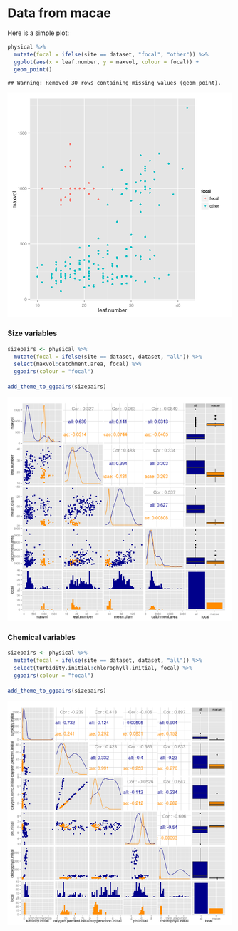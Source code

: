 
# Data from macae

Here is a simple plot:

```r
physical %>% 
  mutate(focal = ifelse(site == dataset, "focal", "other")) %>% 
  ggplot(aes(x = leaf.number, y = maxvol, colour = focal)) +
  geom_point()
```

```
## Warning: Removed 30 rows containing missing values (geom_point).
```

![plot of chunk unnamed-chunk-1](figure/macae__unnamed-chunk-1-1.png) 

### Size variables


```r
sizepairs <- physical %>% 
  mutate(focal = ifelse(site == dataset, dataset, "all")) %>% 
  select(maxvol:catchment.area, focal) %>% 
  ggpairs(colour = "focal")

add_theme_to_ggpairs(sizepairs)
```

![plot of chunk sizes](figure/macae__sizes-1.png) 


### Chemical variables


```r
sizepairs <- physical %>% 
  mutate(focal = ifelse(site == dataset, dataset, "all")) %>% 
  select(turbidity.initial:chlorophyll.initial, focal) %>% 
  ggpairs(colour = "focal")

add_theme_to_ggpairs(sizepairs)
```

![plot of chunk chem_initial](figure/macae__chem_initial-1.png) 

